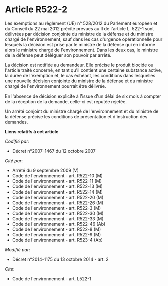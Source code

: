 # Article R522-2

Les exemptions au règlement (UE) n° 528/2012 du Parlement européen et du Conseil du 22 mai 2012 précité prévues au II de
l'article L. 522-1 sont délivrées par décision conjointe du ministre de la défense et du ministre chargé de l'environnement,
sauf dans les cas d'urgence opérationnelle pour lesquels la décision est prise par le ministre de la défense qui en informe
alors le ministre chargé de l'environnement. Dans les deux cas, le ministre de la défense peut déléguer son pouvoir par
arrêté. 

La décision est notifiée au demandeur. Elle précise le produit biocide ou l'article traité concerné, en tant qu'il contient
une certaine substance active, la durée de l'exemption et, le cas échéant, les conditions dans lesquelles une nouvelle
décision conjointe du ministre de la défense et du ministre chargé de l'environnement pourrait être délivrée. 

En l'absence de décision explicite à l'issue d'un délai de six mois à compter de la réception de la demande, celle-ci est
réputée rejetée. 

Un arrêté conjoint du ministre chargé de l'environnement et du ministre de la défense précise les conditions de présentation
et d'instruction des demandes.

**Liens relatifs à cet article**

_Codifié par_:

  - Décret n°2007-1467 du 12 octobre 2007

_Cité par_:

  - Arrêté du 9 septembre 2009 (V)
  - Code de l'environnement - art. R522-10 (M)
  - Code de l'environnement - art. R522-11 (M)
  - Code de l'environnement - art. R522-13 (M)
  - Code de l'environnement - art. R522-14 (M)
  - Code de l'environnement - art. R522-20 (M)
  - Code de l'environnement - art. R522-26 (M)
  - Code de l'environnement - art. R522-3 (M)
  - Code de l'environnement - art. R522-30 (M)
  - Code de l'environnement - art. R522-33 (M)
  - Code de l'environnement - art. R522-46 (Ab)
  - Code de l'environnement - art. R522-8 (M)
  - Code de l'environnement - art. R522-9 (M)
  - Code de l'environnement - art. R523-4 (Ab)

_Modifié par_:

  - Décret n°2014-1175 du 13 octobre 2014 - art. 2

_Cite_:

  - Code de l'environnement - art. L522-1
